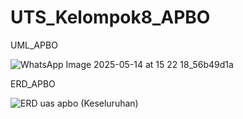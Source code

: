 # UTS_Kelompok8_APBO
UML_APBO

![WhatsApp Image 2025-05-14 at 15 22 18_56b49d1a](https://github.com/user-attachments/assets/e9122aad-2ab5-4822-88fc-4e83d1453086)




ERD_APBO

![ERD uas apbo (Keseluruhan)](https://github.com/user-attachments/assets/f091889a-903e-4fa2-bf03-f0b39b8f9edb)

